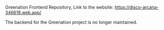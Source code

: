 Greenation Frontend Repository,
Link to the website: https://disco-arcana-346618.web.app/

The backend for the Greenation project is no longer maintained.
